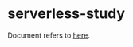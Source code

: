 # serverless-study

Document refers to [here](https://paper.dropbox.com/doc/Clofly-Competitor-Study-GUfa1KidapRg43ie5jVlm).
